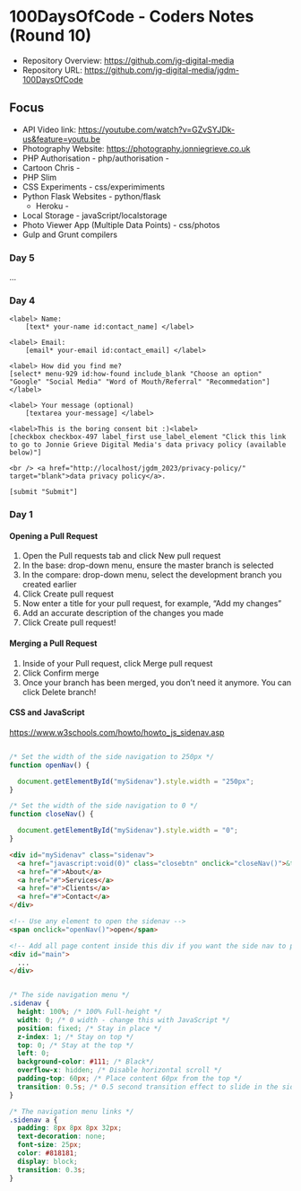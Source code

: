 # 100DaysOfCode - Coders Notes (Round 10)

+ Repository Overview: https://github.com/jg-digital-media
+ Repository URL: https://github.com/jg-digital-media/jgdm-100DaysOfCode

## Focus
+ API Video link:  https://youtube.com/watch?v=GZvSYJDk-us&feature=youtu.be
+ Photography Website: https://photography.jonniegrieve.co.uk
+ PHP Authorisation - php/authorisation - 
+ Cartoon Chris - 
+ PHP Slim 
+ CSS Experiments - css/experimiments
+ Python Flask Websites - python/flask
  + Heroku - 
+ Local Storage - javaScript/localstorage
+ Photo Viewer App (Multiple Data Points) - css/photos
+ Gulp and Grunt compilers


### Day 5

...

### Day 4

```
<label> Name:
    [text* your-name id:contact_name] </label>

<label> Email:
    [email* your-email id:contact_email] </label>

<label> How did you find me?
[select* menu-929 id:how-found include_blank "Choose an option" "Google" "Social Media" "Word of Mouth/Referral" "Recommedation"]</label>

<label> Your message (optional)
    [textarea your-message] </label>

<label>This is the boring consent bit :)<label>
[checkbox checkbox-497 label_first use_label_element "Click this link to go to Jonnie Grieve Digital Media's data privacy policy (available below)"]

<br /> <a href="http://localhost/jgdm_2023/privacy-policy/" target="blank">data privacy policy</a>.

[submit "Submit"]
```


### Day 1




#### Opening a Pull Request

1. Open the Pull requests tab and click New pull request
2. In the base: drop-down menu, ensure the master branch is selected
3. In the compare: drop-down menu, select the development branch you created earlier
4. Click Create pull request
5. Now enter a title for your pull request, for example, “Add my changes”
6. Add an accurate description of the changes you made
7. Click Create pull request!

#### Merging a Pull Request

1. Inside of your Pull request, click Merge pull request
2. Click Confirm merge
3. Once your branch has been merged, you don’t need it anymore. You can click Delete branch!

#### CSS and JavaScript

https://www.w3schools.com/howto/howto_js_sidenav.asp


```javascript

/* Set the width of the side navigation to 250px */
function openNav() {

  document.getElementById("mySidenav").style.width = "250px";
}

/* Set the width of the side navigation to 0 */
function closeNav() {

  document.getElementById("mySidenav").style.width = "0";
}

```

```html
<div id="mySidenav" class="sidenav">
  <a href="javascript:void(0)" class="closebtn" onclick="closeNav()">&times;</a>
  <a href="#">About</a>
  <a href="#">Services</a>
  <a href="#">Clients</a>
  <a href="#">Contact</a>
</div>

<!-- Use any element to open the sidenav -->
<span onclick="openNav()">open</span>

<!-- Add all page content inside this div if you want the side nav to push page content to the right (not used if you only want the sidenav to sit on top of the page -->
<div id="main">
  ...
</div>
```


```css

/* The side navigation menu */
.sidenav {
  height: 100%; /* 100% Full-height */
  width: 0; /* 0 width - change this with JavaScript */
  position: fixed; /* Stay in place */
  z-index: 1; /* Stay on top */
  top: 0; /* Stay at the top */
  left: 0;
  background-color: #111; /* Black*/
  overflow-x: hidden; /* Disable horizontal scroll */
  padding-top: 60px; /* Place content 60px from the top */
  transition: 0.5s; /* 0.5 second transition effect to slide in the sidenav */
}

/* The navigation menu links */
.sidenav a {
  padding: 8px 8px 8px 32px;
  text-decoration: none;
  font-size: 25px;
  color: #818181;
  display: block;
  transition: 0.3s;
}
